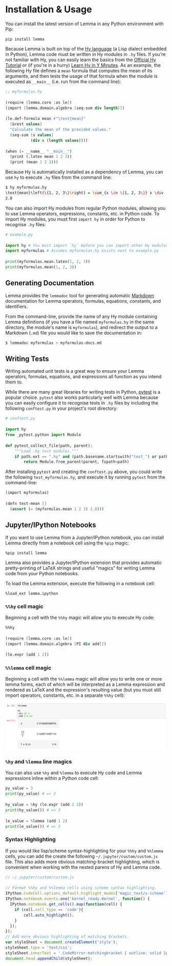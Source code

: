 # Installation & Usage

You can install the latest version of Lemma in any Python environment
with Pip:

```
pip install lemma
```

Because Lemma is built on top of the [Hy
language](https://docs.hylang.org/) (a Lisp dialect embedded in
Python), Lemma code must be written in Hy modules in `.hy` files. If
you're not familiar with Hy, you can easily learn the basics from the
[Official Hy
Tutorial](https://docs.hylang.org/en/stable/tutorial.html) or (if
you're in a hurry) [Learn Hy in Y
Minutes](https://learnxinyminutes.com/docs/hy/). As an example, the
following Hy file defines a `mean` formula that computes the mean of
its arguments, and then tests the usage of that formula when the
module is executed as `__main__` (i.e. run from the command line):

``` scheme
;; myformulas.hy

(require [lemma.core :as le])
(import [lemma.domain.algebra [seq-sum div length]])

(le.def-formula mean r"\text{mean}"
  [&rest values]
  "Calculate the mean of the provided values."
  (seq-sum [x values]
           (div x (length values))))

(when (= __name__ "__main__")
  (print (.latex mean 1 2 3))
  (print (mean 1 2 3)))
```

Because Hy is automatically installed as a dependency of Lemma, you
can use `hy` to execute `.hy` files from the command line:

``` bash
$ hy myformulas.hy
\text{mean}\left(\{1, 2, 3\}\right) = \sum_{x \in \{1, 2, 3\}} x \div |\{1, 2, 3\}|
2.0
```

You can also import Hy modules from regular Python modules, allowing
you to use Lemma operators, expressions, constants, etc. in Python
code. To import Hy modules, you must first `import hy` in order for
Python to recognise `.hy` files:

``` python
# example.py

import hy # You must import `hy` before you can import other Hy modules
import myformulas # Assumes myformulas.hy exists next to example.py

print(myformulas.mean.latex(1, 2, 3))
print(myformulas.mean(1, 2, 3))
```

## Generating Documentation

Lemma provides the `lemmadoc` tool for generating automatic
[Markdown](https://daringfireball.net/projects/markdown/syntax)
documentation for Lemma operators, formulas, equations, constants, and
identifiers.

From the command-line, provide the name of any Hy module containing
Lemma definitions (if you have a file named `myformulas.hy` in the
same directory, the module's name is `myformulas`), and redirect the
output to a Markdown (`.md`) file you would like to save the
documentation in:

```bash
$ lemmadoc myformulas > myformulas-docs.md
```

## Writing Tests

Writing automated unit tests is a great way to ensure your Lemma
operators, formulas, equations, and expressions all function as you
intend them to.

While there are many great libraries for writing tests in Python,
[pytest](https://docs.pytest.org/) is a popular choice. `pytest` also
works particularly well with Lemma because you can easily configure it
to recognise tests in `.hy` files by including the following
`conftest.py` in your project's root directory:

``` python
# conftest.py

import hy
from _pytest.python import Module

def pytest_collect_file(path, parent):
    """Load .hy test modules."""
    if path.ext == ".hy" and (path.basename.startswith("test_") or path.basename.endswith("_test")):
        return Module.from_parent(parent, fspath=path)
```

After installing `pytest` and creating the `conftest.py` above, you
could write the following `test_myformulas.hy`, and execute it by
running `pytest` from the command-line:

``` scheme
(import myformulas)

(defn test-mean []
  (assert (= (myformulas.mean 1 2 3) 2.0)))
```

## Jupyter/IPython Notebooks

If you want to use Lemma from a Jupyter/IPython notebook, you can
install Lemma directly from a notebook cell using the `%pip` magic:

```
%pip install lemma
```

Lemma also provides a Jupyter/IPython extension that provides
automatic pretty-printing of LaTeX strings and useful "magics" for
writing Lemma code from your Python notebooks.

To load the Lemma extension, execute the following in a notebook cell:

```
%load_ext lemma.ipython
```

### `%%hy` cell magic

Beginning a cell with the `%%hy` magic will allow you to execute Hy
code:

``` scheme
%%hy

(require [lemma.core :as le])
(import [lemma.domain.algebra [PI div add]])

(le.expr (add 1 2))
```

### `%%lemma` cell magic

Beginning a cell with the `%%lemma` magic will allow you to write one
or more lemma forms, each of which will be interpreted as a Lemma
expression and rendered as LaTeX and the expression's resulting value
(but you must still import operators, constants, etc. in a separate
`%%hy` cell):

![Demonstration of the %%lemma cell magic.](img/lemma-magic-demo.png)

### `%hy` and `%lemma` line magics

You can also use `%hy` and `%lemma` to execute Hy code and Lemma
expressions inline within a Python code cell:

``` python
py_value = 3
print(py_value) # => 3

hy_value = %hy (le.expr (add 1 2))
print(hy_value()) # => 3

le_value = %lemma (add 1 2)
print(le_value()) # => 3
```

### Syntax Highlighting

If you would like lisp/scheme syntax-highlighting for your `%%hy` and
`%%lemma` cells, you can add the create the following
`~/.jupyter/custom/custom.js` file. This also adds more obvious
matching-bracket highlighting, which is convenient when working with
the nested parens of Hy and Lemma code.

``` javascript
// ~/.jupyter/custom/custom.js

// Format %%hy and %%lemma cells using scheme syntax highlighting.
IPython.CodeCell.options_default.highlight_modes['magic_text/x-scheme'] = {'reg': [/^%%(hy|lemma)/]} ;
IPython.notebook.events.one('kernel_ready.Kernel', function() {
  IPython.notebook.get_cells().map(function(cell) {
    if (cell.cell_type == 'code'){
        cell.auto_highlight();
    }
  });
});
// Add more obvious highlighting of matching brackets.
var styleSheet = document.createElement('style');
styleSheet.type = 'text/css';
styleSheet.innerText = '.CodeMirror-matchingbracket { outline: solid 1px; }';
document.head.appendChild(styleSheet);
```
